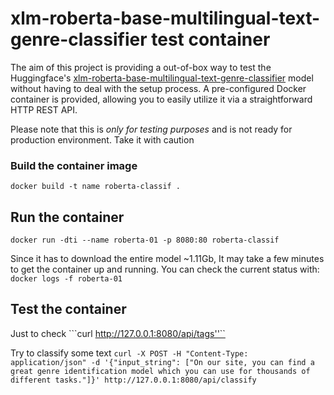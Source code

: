 # xlm-roberta-base-multilingual-text-genre-classifier test container

The aim of this project is providing a out-of-box way to test the Huggingface's [xlm-roberta-base-multilingual-text-genre-classifier](https://huggingface.co/classla/xlm-roberta-base-multilingual-text-genre-classifier) model without having to deal with the setup process.
A pre-configured Docker container is provided, allowing you to easily utilize it via a straightforward HTTP REST API.

Please note that this is *only for testing purposes* and is not ready for production environment. Take it with caution

### Build the container image

```docker build -t name roberta-classif .```

## Run the container
```docker run -dti --name roberta-01 -p 8080:80 roberta-classif```

Since it has to download the entire model ~1.11Gb, It may take a few minutes to get the container up and running.
You can check the current status with:
```docker logs -f roberta-01```

## Test the container
Just to check
```curl http://127.0.0.1:8080/api/tags''``

Try to classify some text
```curl -X POST -H "Content-Type: application/json" -d '{"input_string": ["On our site, you can find a great genre identification model which you can use for thousands of different tasks."]}' http://127.0.0.1:8080/api/classify```


